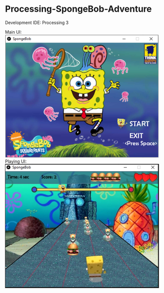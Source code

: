 # Processing-SpongeBob-Adventure

Development IDE: Processing 3  

Main UI:  
![Main Image](Main.PNG)  
Playing UI:  
![Play Image](play.PNG)
